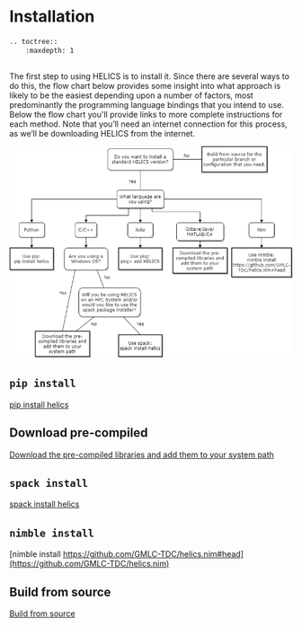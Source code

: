 # Installation

```eval_rst
.. toctree::
    :maxdepth: 1
    

```

The first step to using HELICS is to install it. Since there are several ways to do this, the flow chart below provides some insight into what approach is likely to be the easiest depending upon a number of factors, most predominantly the programming language bindings that you intend to use. Below the flow chart you'll provide links to more complete instructions for each method. Note that you’ll need an internet connection for this process, as we’ll be downloading HELICS from the internet. 

![](./images/install-decision-tree.png)


## `pip install`
[pip install helics](https://python.helics.org/)

## Download pre-compiled
[Download the pre-compiled libraries and add them to your system path](./installing_the_pre_compiled_libraries.md)

## `spack install`
[spack install helics](./spack.md)

## `nimble install`
[nimble install https://github.com/GMLC-TDC/helics.nim#head](https://github.com/GMLC-TDC/helics.nim)

## Build from source
[Build from source](./build_from_source.md)